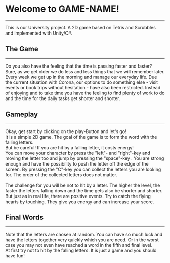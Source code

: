 ﻿# Welcome to GAME-NAME!

- - - 
This is our University project. A 2D game based on Tetris and Scrubbles and implemented with Unity/C#.


## The Game
- - -
Do you also have the feeling that the time is passing faster and faster?
<br />Sure, as we get older we do less and less things that we will remember later. Every week we get up in the morning and manage our everyday life.
Due the current situation with Corona, our options to do something else - visit events or book trips without hesitation - have also been restricted. Instead of enjoying and to take time you have the feeling to find plenty of work to do and the time for the daily tasks get shorter and shorter.


## Gameplay
- - -
Okay, get start by clicking on the play-Button and let's go!
<br />It is a simple 2D game. The goal of the game is to form the word with the falling letters.
<br />But be careful! If you are hit by a falling letter, it costs energy!
<br />You can move your character by press the "left"- and "right"-key and moving the letter too and jump by pressing the "space"-key . You are strong enough and have the possibility to push the letter off the edge of the screen. By pressing the "C"-key you can collect the letters you are looking for. The order of the collected letters does not matter.
<br />
<br />The challenge for you will be not to hit by a letter. The higher the level, the faster the letters falling down and the time gets also be shorter and shorter. But just as in real life, there are positive events. Try to catch the flying hearts by touching. They give you energy and can increase your score. 


## Final Words
- - -
Note that the letters are chosen at random. You can have so much luck and have the letters together very quickly which you are need. Or in the worst case you may not even have reached a word in the fifth and final level.
<br />At first try not to hit by the falling letters. It is just a game and you should have fun!